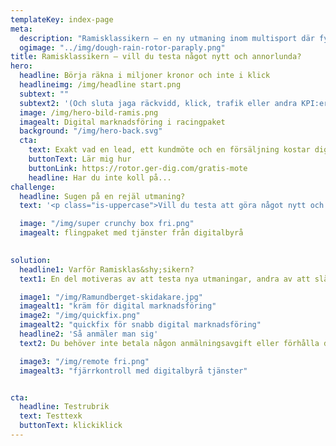```yaml
---
templateKey: index-page
meta: 
  description: "Ramisklassikern – en ny utmaning inom multisport där fyra grenar görs individuellt under 12 månader."
  ogimage: "../img/dough-rain-rotor-paraply.png"
title: Ramisklassikern – vill du testa något nytt och annorlunda?
hero:
  headline: Börja räkna i miljoner kronor och inte i klick
  headlineimg: /img/headline start.png
  subtext: ""
  subtext2: '(Och sluta jaga räckvidd, klick, trafik eller andra KPI:er som inte gör någon skillnad för ditt bankkonto)' 
  image: /img/hero-bild-ramis.png
  imagealt: Digital marknadsföring i racingpaket
  background: "/img/hero-back.svg"
  cta: 
    text: Exakt vad en lead, ett kundmöte och en försäljning kostar dig? Varför dina annonser på Google och sociala medier inte fungerar? Hur du bygger upp ett säljflöde som är helt automatiserat?
    buttonText: Lär mig hur
    buttonLink: https://rotor.ger-dig.com/gratis-mote
    headline: Har du inte koll på...
challenge:
  headline: Sugen på en rejäl utmaning?
  text: '<p class="is-uppercase">Vill du testa att göra något nytt och annorlunda? </p><br>Testa då Ramisklassikern – en ny multisportutmaning där fyra grenar görs individuellt under 12 månader. <br><br>Denna utmaning passar alla, elit såväl som motionärer. Alla grenar genomförs i Ramundbergets närområde, när du vill. Börja med det moment du önskar och du har sedan ett år på dig att genomföra de tre kvarvarande. Alla får plats och det är dessutom gratis. Lycka till!' 

  image: "/img/super crunchy box fri.png"
  imagealt: flingpaket med tjänster från digitalbyrå
        

solution:
  headline1: Varför Ramisklas&shy;sikern?
  text1: En del motiveras av att testa nya utmaningar, andra av att slå sina personliga rekord. Här är inte det viktigaste att komma först eller att tävla mot andra, tiden är inte det väsentliga, utan att man tävlar och utmanar sig själv. (Även om det självklart känns ganska härligt att slå kompisgänget eller syrran.) Men oavsett vad man går i gång på är stoltheten att ha genomfört denna prestation enorm.<br><br> Vi hoppas att denna utmaning fungerar som motivation till att komma i gång med vardagsträningen, att testa nya sporter och får dig att tänja på dina gränser. Och som om detta inte vore nog, den ger dig dessutom tillfälle till att få njuta av den fantastiska och storslagna naturen uppe hos oss i Ramundberget.

  image1: "/img/Ramundberget-skidakare.jpg"
  imagealt1: "kräm för digital marknadsföring"
  image2: "/img/quickfix.png"     
  imagealt2: "quickfix för snabb digital marknadsföring"
  headline2: 'Så anmäler man sig'
  text2: Du behöver inte betala någon anmälningsavgift eller förhålla dig till några specifika datum. Här är det till stor del naturen och väder som håller i agendan och schemat. Ja, och din tillgänglighet och lust förstås.Gå in på här för att registrera din medverkan.<br><br>Pst! Vill du ha med hela familjen på denna utmaning kolla då in våra rekommendationer på kortare distanser.

  image3: "/img/remote fri.png"  
  imagealt3: "fjärrkontroll med digitalbyrå tjänster"


cta:
  headline: Testrubrik
  text: Testtexk
  buttonText: klickiklick
---
```

